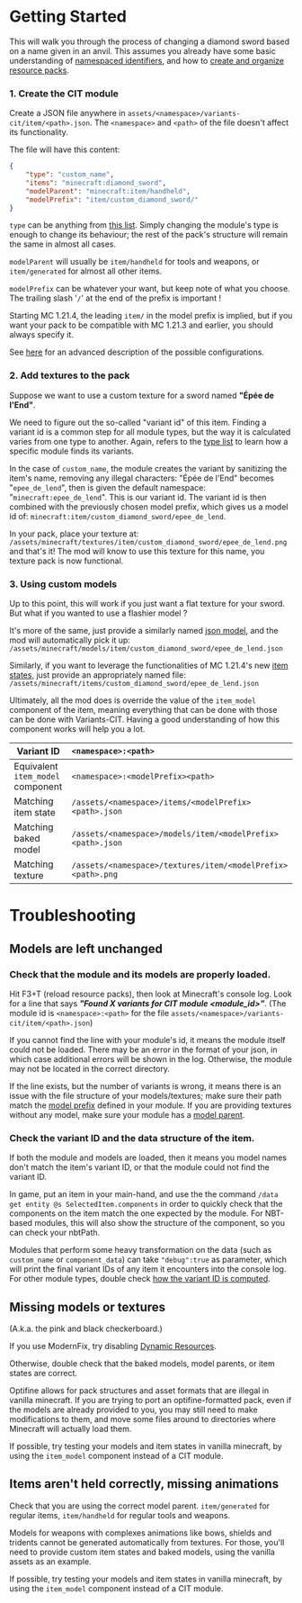 # Getting Started

This will walk you through the process of changing a diamond sword based on a name given in an anvil. This assumes you already have some basic understanding of [namespaced identifiers](https://minecraft.wiki/w/Identifier), and how to [create and organize resource packs](https://minecraft.wiki/w/Tutorial:Creating_a_resource_pack).

### 1. Create the CIT module

Create a JSON file anywhere in `assets/<namespace>/variants-cit/item/<path>.json`. The `<namespace>` and `<path>` of the file doesn't affect its functionality.

The file will have this content:
```json
{
	"type": "custom_name",
	"items": "minecraft:diamond_sword",
	"modelParent": "minecraft:item/handheld",
	"modelPrefix": "item/custom_diamond_sword/"
}
```

`type` can be anything from [this list](Module-Types). Simply changing the module's type is enough to change its behaviour; the rest of the pack's structure will remain the same in almost all cases.


`modelParent` will usually be `item/handheld` for tools and weapons, or `item/generated` for almost all other items.

`modelPrefix` can be whatever your want, but keep note of what you choose.
 The trailing slash '`/`' at the end of the prefix is important !

Starting MC 1.21.4, the leading `item/` in the model prefix is implied, but if you want your pack to be compatible with MC 1.21.3 and earlier, you should always specify it.

See [here](Module-Configuration#modelPrefix) for an advanced description of the possible configurations.


### 2. Add textures to the pack

Suppose we want to use a custom texture for a sword named **"Épée de l'End"**.

We need to figure out the so-called "variant id" of this item. Finding a variant id is a common step for all module types, but the way it is calculated varies from one type to another. Again, refers to the [type list](Module-Types) to learn how a specific module finds its variants.


In the case of `custom_name`, the module creates the variant by sanitizing the item's name, removing any illegal characters:
"Épée de l'End" becomes "`epee_de_lend`", then is given the default namespace: "`minecraft:epee_de_lend`". This is our variant id. The variant id is then combined with the previously chosen model prefix, which gives us a model id of: `minecraft:item/custom_diamond_sword/epee_de_lend`.

In your pack, place your texture at:  
`/assets/minecraft/textures/item/custom_diamond_sword/epee_de_lend.png`  
and that's it! The mod will know to use this texture for this name, you texture pack is now functional.

### 3. Using custom models

Up to this point, this will work if you just want a flat texture for your sword. But what if you wanted to use a flashier model ?

It's more of the same, just provide a similarly named [json model](https://minecraft.wiki/w/Model), and the mod will automatically pick it up:  
`/assets/minecraft/models/item/custom_diamond_sword/epee_de_lend.json`

Similarly, if you want to leverage the functionalities of MC 1.21.4's new [item states](https://minecraft.wiki/w/Items_model_definition), just provide an appropriately named file:  
`/assets/minecraft/items/custom_diamond_sword/epee_de_lend.json`

Ultimately, all the mod does is override the value of the `item_model` component of the item, meaning everything that can be done with those can be done with Variants-CIT. Having a good understanding of how this component works will help you a lot.

Variant ID                         | `<namespace>:<path>`
---------------------------------- | :-------------------
Equivalent `item_model` component  | `<namespace>:<modelPrefix><path>`
Matching item state                | `/assets/<namespace>/items/<modelPrefix><path>.json`
Matching baked model               | `/assets/<namespace>/models/item/<modelPrefix><path>.json`
Matching texture                   | `/assets/<namespace>/textures/item/<modelPrefix><path>.png`

# Troubleshooting

## Models are left unchanged

### Check that the module and its models are properly loaded.
Hit F3+T (reload resource packs), then look at Minecraft's console log. Look for a line that says _**"Found X variants for CIT module <module_id>"**_.
(The module id is `<namespace>:<path>` for the file `assets/<namespace>/variants-cit/item/<path>.json`)

If you cannot find the line with your module's id, it means the module itself could not be loaded. There may be an error in the format of your json, in which case additional errors will be shown in the log. Otherwise, the module may not be located in the correct directory.

If the line exists, but the number of variants is wrong, it means there is an issue with the file structure of your models/textures; make sure their path match the [model prefix](Module-Configuration#modelPrefix) defined in your module. If you are providing textures without any model, make sure your module has a [model parent](Module-Configuration#modelParent).

### Check the variant ID and the data structure of the item.
If both the module and models are loaded, then it means you model names don't match the item's variant ID, or that the module could not find the variant ID.

In game, put an item in your main-hand, and use the the command `/data get entity @s SelectedItem.components` in order to quickly check that the components on the item match the one expected by the module.
For NBT-based modules, this will also show the structure of the component, so you can check your nbtPath.

Modules that perform some heavy transformation on the data (such as `custom_name` or `component_data`) can take `"debug":true` as parameter, which will print the final variant IDs of any item it encounters into the console log.
For other module types, double check [how the variant ID is computed](./Module-Types).



## Missing models or textures
(A.k.a. the pink and black checkerboard.)

If you use ModernFix, try disabling [Dynamic Resources](https://github.com/embeddedt/ModernFix/wiki/Dynamic-Resources-FAQ).

Otherwise, double check that the baked models, model parents, or item states are correct.

Optifine allows for pack structures and asset formats that are illegal in vanilla minecraft.
If you are trying to port an optifine-formatted pack, even if the models are already provided to you, you may still need to make modifications to them, and move some files around to directories where Minecraft will actually load them.

If possible, try testing your models and item states in vanilla minecraft, by using the `item_model` component instead of a CIT module.

## Items aren't held correctly, missing animations
Check that you are using the correct model parent. `item/generated` for regular items, `item/handheld` for regular tools and weapons.

Models for weapons with complexes animations like bows, shields and tridents cannot be generated automatically from textures. For those, you'll need to provide custom item states and baked models, using the vanilla assets as an example.

If possible, try testing your models and item states in vanilla minecraft, by using the `item_model` component instead of a CIT module.
